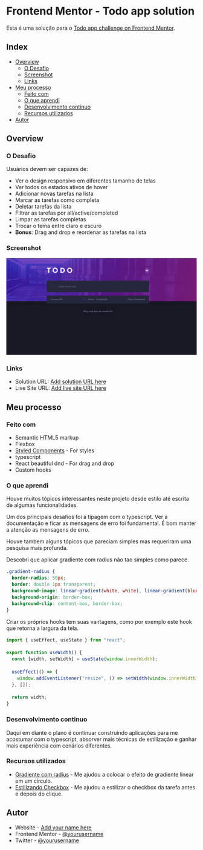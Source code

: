 # Frontend Mentor - Todo app solution

Esta é uma solução para o [Todo app challenge on Frontend Mentor](https://www.frontendmentor.io/challenges/todo-app-Su1_KokOW).

## Index

- [Overview](#overview)
  - [O Desafio](#o-desafio)
  - [Screenshot](#screenshot)
  - [Links](#links)
- [Meu processo](#meu-processo)
  - [Feito com](#feito-com)
  - [O que aprendi](#o-que-aprendi)
  - [Desenvolvimento continuo](#desenvolvimento-continuo)
  - [Recursos utilizados](#recursos-utilizados)
- [Autor](#autor)

## Overview

### O Desafio

Usuários devem ser capazes de:

- Ver o design responsivo em diferentes tamanho de telas
- Ver todos os estados ativos de hover
- Adicionar novas tarefas na lista
- Marcar as tarefas como completa
- Deletar tarefas da lista
- Filtrar as tarefas por all/active/completed
- Limpar as tarefas completas
- Trocar o tema entre claro e escuro
- **Bonus**: Drag and drop e reordenar as tarefas na lista

### Screenshot

![](./todo-app-react.gif)

### Links

- Solution URL: [Add solution URL here](https://your-solution-url.com)
- Live Site URL: [Add live site URL here](https://your-live-site-url.com)

## Meu processo

### Feito com

- Semantic HTML5 markup
- Flexbox
- [Styled Components](https://styled-components.com/) - For styles
- typescript
- React beautiful dnd - For drag and drop
- Custom hooks

### O que aprendi

Houve muitos tópicos interessantes neste projeto desde estilo até escrita de algumas funcionalidades.

Um dos principais desafios foi a tipagem com o typescript. Ver a documentação e ficar as mensagens de erro foi fundamental. É bom manter a atenção as mensagens de erro.

Houve tambem alguns tópicos que pareciam simples mas requeriram uma pesquisa mais profunda.

Descobri que aplicar gradiente com radius não tao simples como parece.

```css
.gradient-radius {
  border-radius: 50px;
  border: double 1px transparent;
  background-image: linear-gradient(white, white), linear-gradient(blue, red);
  background-origin: border-box;
  background-clip: content-box, border-box;
}
```

Criar os próprios hooks tem suas vantagens, como por exemplo este hook que retorna a largura da tela.

```ts
import { useEffect, useState } from "react";

export function useWidth() {
  const [width, setWidth] = useState(window.innerWidth);

  useEffect(() => {
    window.addEventListener("resize", () => setWidth(window.innerWidth));
  }, []);

  return width;
}
```

### Desenvolvimento continuo

Daqui em diante o plano é continuar construindo aplicações para me acostumar com o typescript, absorver mais técnicas de estilização e ganhar mais experiência com cenários diferentes.

### Recursos utilizados

- [Gradiente com radius](https://www.youtube.com/watch?v=k-kyiUuRxkQ) - Me ajudou a colocar o efeito de gradiente linear em um círculo.
- [Estilizando Checkbox](https://www.notion.so/todo-app-a20e4fb87c4043b6b4ac749a860d0da8#43846d438a2d403db2748cdcc379082b) - Me ajudou a estilizar o checkbox da tarefa antes e depois do clique.

## Autor

- Website - [Add your name here](https://www.your-site.com)
- Frontend Mentor - [@yourusername](https://www.frontendmentor.io/profile/yourusername)
- Twitter - [@yourusername](https://www.twitter.com/yourusername)

